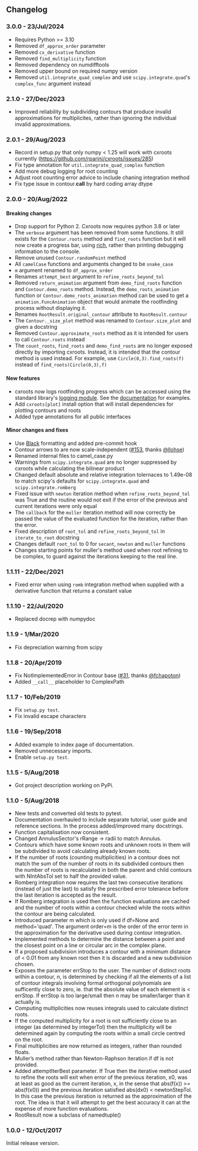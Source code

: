 ## Changelog

### 3.0.0 - 23/Jul/2024

- Requires Python >= 3.10
- Removed `df_approx_order` parameter
- Removed `cx_derivative` function
- Removed `find_multiplicity` function
- Removed dependency on numdifftools
- Removed upper bound on required numpy version
- Removed `util.integrate_quad_complex` and use `scipy.integrate.quad`'s  `complex_func` argument instead

### 2.1.0 - 27/Dec/2023

- Improved reliability by subdividing contours that produce invalid approximations for multiplicites, rather than ignoring the individual invalid approximations.

### 2.0.1 - 29/Aug/2023

- Record in setup.py that only numpy < 1.25 will work with cxroots currently (https://github.com/rparini/cxroots/issues/285) 
- Fix type annotation for `util.integrate_quad_complex` function
- Add more debug logging for root counting
- Adjust root counting error advice to include chaning integration method
- Fix type issue in contour.__call__ by hard coding array dtype

### 2.0.0 - 20/Aug/2022

#### Breaking changes

- Drop support for Python 2. Cxroots now requires python 3.8 or later
- The `verbose` argument has been removed from some functions. It still exists for the `Contour.roots` method and `find_roots` function but it will now create a progress bar, using [rich](https://github.com/Textualize/rich), rather than printing debugging information to the console.
- Remove unused `Contour.randomPoint` method
- All `camelCase` functions and arguments changed to be `snake_case`
- `m` argument renamed to `df_approx_order`
- Renames `attempt_best` argument to `refine_roots_beyond_tol`
- Removed `return_animation` argument from `demo_find_roots` function and `Contour.demo_roots` method. Instead, the `demo_roots_animation` function or `Contour.demo_roots_animation` method can be used to get a `animation.FuncAnimation` object that would animate the rootfinding process without displaying it.
- Renames `RootResult.original_contour` attribute to `RootResult.contour`
- The `Contour._size_plot` method was renamed to `Contour.size_plot` and given a docstring
- Removed `Contour.approximate_roots` method as it is intended for users to call `Contour.roots` instead
- The `count_roots`, `find_roots` and `demo_find_roots` are no longer exposed directly by importing cxroots. Instead, it is intended that the contour method is used instead. For example, use `Circle(0,3).find_roots(f)` instead of `find_roots(Circle(0,3),f)`

#### New features

- cxroots now logs rootfinding progress which can be accessed using the standard library's [logging module](https://docs.python.org/3/library/logging.html). See the [documentation](https://rparini.github.io/cxroots/logging.html) for examples.
- Add `cxroots[plot]` install option that will install dependencies for plotting contours and roots
- Added type annotations for all public interfaces

#### Minor changes and fixes

- Use [Black](https://github.com/psf/black) formatting and added pre-commit hook
- Contour arrows to are now scale-independent ([#153](https://github.com/rparini/cxroots/issues/153), thanks [@llohse](https://github.com/llohse))
- Renamed internal files to camel_case.py
- Warnings from `scipy.integrate.quad` are no longer suppressed by cxroots while calculating the bilinear product
- Changed default absolute and relative integration tolernaces to 1.49e-08 to match scipy's defaults for `scipy.integrate.quad` and `scipy.integrate.romberg`
- Fixed issue with `newton` iteration method when `refine_roots_beyond_tol` was True and the routine would not exit if the error of the previous and current iterations were only equal
- The `callback` for the `muller` iteration method will now correctly be passed the value of the evaluated function for the iteration, rather than the error.
- Fixed description of `root_tol` and `refine_roots_beyond_tol` in `iterate_to_root` docstring
- Changes default `root_tol` to 0 for `secant`, `newton` and `muller` functions
- Changes starting points for muller's method used when root refining to be complex, to guard against the iterations keeping to the real line.

### 1.1.11 - 22/Dec/2021

- Fixed error when using `romb` integration method when supplied with a derivative function that returns a constant value

### 1.1.10 - 22/Jul/2020

- Replaced docrep with numpydoc

### 1.1.9 - 1/Mar/2020

- Fix depreciation warning from scipy

### 1.1.8 - 20/Apr/2019

- Fix NotImplementedError in Contour base ([#31](https://github.com/rparini/cxroots/issues/31), thanks [@fchapoton](https://github.com/fchapoton))
- Added `__call__` placeholder to ComplexPath

### 1.1.7 - 10/Feb/2019

- Fix `setup.py test`.
- Fix invalid escape characters

### 1.1.6 - 19/Sep/2018

- Added example to index page of documentation.
- Removed unnecessary imports.
- Enable `setup.py test`.

### 1.1.5 - 5/Aug/2018

- Got project description working on PyPi.

### 1.1.0 - 5/Aug/2018

- New tests and converted old tests to pytest.
- Documentation overhauled to include separate tutorial, user guide and reference sections. In the process added/improved many docstrings.
- Function capitalisation now consistent.
- Changed AnnulusSector's rRange -> radii to match Annulus.
- Contours which have some known roots and unknown roots in them will be subdivided to avoid calculating already known roots.
- If the number of roots (counting multiplicities) in a contour does not match the sum of the number of roots in its subdivided contours then the number of roots is recalculated in both the parent and child contours with NIntAbsTol set to half the provided value.
- Romberg integration now requires the last two consecutive iterations (instead of just the last) to satisfy the prescribed error tolerance before the last iteration is accepted as the result.
- If Romberg integration is used then the function evaluations are cached and the number of roots within a contour checked while the roots within the contour are being calculated.
- Introduced parameter m which is only used if df=None and method='quad'. The argument order=m is the order of the error term in the approximation for the derivative used during contour integration.
- Implemented methods to determine the distance between a point and the closest point on a line or circular arc in the complex plane.
- If a proposed subdivision introduces a contour with a minimum distance of < 0.01 from any known root then it is discarded and a new subdivision chosen.
- Exposes the parameter errStop to the user. The number of distinct roots within a contour, n, is determined by checking if all the elements of a list of contour integrals involving formal orthogonal polynomials are sufficently close to zero, ie. that the absolute value of each element is < errStop. If errStop is too large/small then n may be smaller/larger than it actually is.
- Computing multiplicities now reuses integrals used to calculate distinct roots.
- If the computed multiplicity for a root is not sufficiently close to an integer (as determined by integerTol) then the multiplicity will be determined again by computing the roots within a small circle centred on the root.
- Final multiplicities are now returned as integers, rather than rounded floats.
- Muller’s method rather than Newton-Raphson iteration if df is not provided.
- Added attemptIterBest parameter. If True then the iterative method used to refine the roots will exit when error of the previous iteration, x0, was at least as good as the current iteration, x, in the sense that abs(f(x)) >= abs(f(x0)) and the previous iteration satisfied abs(dx0) < newtonStepTol. In this case the previous iteration is returned as the approximation of the root. The idea is that it will attempt to get the best accuracy it can at the expense of more function evaluations.
- RootResult now a subclass of namedtuple()

### 1.0.0 - 12/Oct/2017

Initial release version.
